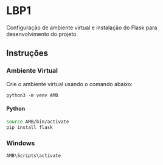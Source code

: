 # LBP1

Configuração de ambiente virtual e instalação do Flask para desenvolvimento do projeto.

## Instruções

### Ambiente Virtual

Crie o ambiente virtual usando o comando abaixo:
```
python3 -m venv AMB
```
#### Python


```bash
source AMB/bin/activate
pip install flask
```
### Windows
```
AMB\Scripts\activate
```

